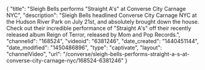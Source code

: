 {
    "title": "Sleigh Bells performs \"Straight A's\" at Converse City Carnage NYC",
    "description": "Sleigh Bells headlined Converse City Carnage NYC at the Hudson River Park on July 21st, and absolutely brought down the house. Check out their incredible performance of \"Straight A's\" off their recently released album Reign of Terror, released by Mom and Pop Records.",
    "channelid": "168524",
    "videoid": "6381246",
    "date_created": "1440451144",
    "date_modified": "1450486896",
    "type": "captivate",
    "layout": "channelVideo",
    "url": "\/converse\/sleigh-bells-performs-straight-a-s-at-converse-city-carnage-nyc\/168524-6381246"
}